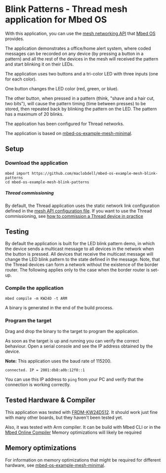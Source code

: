 # Blink Patterns - Thread mesh application for Mbed OS

With this application, you can use the [mesh networking API](https://os.mbed.com/docs/latest/reference/mesh.html) that [Mbed OS](https://github.com/ARMmbed/mbed-os) provides.

The application demonstrates a office/home alert system, where coded messages can be recorded on any device (by pressing a button in a pattern) and all the rest of the devices in the mesh will received the pattern and start blinking it on their LEDs.

The application uses two buttons and a tri-color LED with three inputs (one for each color).  

One button changes the LED color (red, green, or blue).  

The other button, when pressed in a pattern (think, "shave and a hair cut, two bits"), will cause the pattern timing (time between presses) to be stored, then repeated back by blinking the pattern on the LED.   The pattern has a maximum of 20 blinks.  

The application has been configured for Thread networks.

The application is based on [mbed-os-example-mesh-minimal](https://github.com/ARMmbed/mbed-os-example-mesh-minimal).

## Setup

### Download the application

```
mbed import https://github.com/maclobdell/mbed-os-example-mesh-blink-patterns
cd mbed-os-example-mesh-blink-patterns
```

##### Thread commissioning

By default, the Thread application uses the static network link configuration defined in the [mesh API configuration file](https://github.com/ARMmbed/mbed-os/blob/master/features/nanostack/FEATURE_NANOSTACK/mbed-mesh-api/mbed_lib.json).
If you want to use the Thread commissioning, see [how to commission a Thread device in practice](https://os.mbed.com/docs/latest/tutorials/mesh.html#how-to-commission-a-thread-device-in-practice)

## Testing

By default the application is built for the LED blink pattern demo, in which the device sends a multicast message to all devices in the network when the button is pressed. All devices that receive the multicast message will change the LED blink pattern to the state defined in the message. Note, that the Thread devices can form a network without the existence of the border router. The following applies only to the case when the border router is set-up.

### Compile the application

```
mbed compile -m KW24D -t ARM
```

A binary is generated in the end of the build process.

### Program the target

Drag and drop the binary to the target to program the application.

As soon as the target is up and running you can verify the correct behaviour. Open a serial console and see the IP address obtained by the device.

<span class="notes">**Note:** This application uses the baud rate of 115200.</span>

```
connected. IP = 2001:db8:a0b:12f0::1
```

You can use this IP address to `ping` from your PC and verify that the connection is working correctly.


## Tested Hardware & Compiler

This application was tested with [FRDM-KW24D512](https://os.mbed.com/platforms/FRDM-KW24D512).
It should work just fine with many other boards, but they haven't been tested yet.

Also, it was tested with Arm compiler.  It can be build with Mbed CLI or in the [Mbed Online Compiler](https://os.mbed.com/compiler)
Memory optimizations will likely be required

## Memory optimizations

For information on memory optimizations that might be required for different hardware, see [mbed-os-example-mesh-minimal](https://github.com/ARMmbed/mbed-os-example-mesh-minimal).
